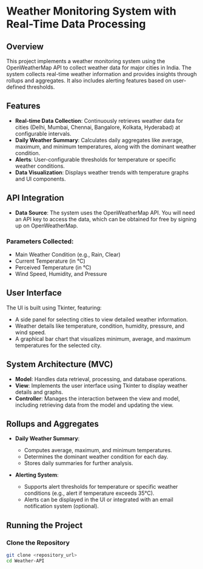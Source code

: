 # Weather Monitoring System with Real-Time Data Processing

## Overview

This project implements a weather monitoring system using the OpenWeatherMap API to collect weather data for major cities in India. The system collects real-time weather information and provides insights through rollups and aggregates. It also includes alerting features based on user-defined thresholds.

## Features

- **Real-time Data Collection**: Continuously retrieves weather data for cities (Delhi, Mumbai, Chennai, Bangalore, Kolkata, Hyderabad) at configurable intervals.
- **Daily Weather Summary**: Calculates daily aggregates like average, maximum, and minimum temperatures, along with the dominant weather condition.
- **Alerts**: User-configurable thresholds for temperature or specific weather conditions.
- **Data Visualization**: Displays weather trends with temperature graphs and UI components.

## API Integration

- **Data Source**: The system uses the OpenWeatherMap API. You will need an API key to access the data, which can be obtained for free by signing up on OpenWeatherMap.

### Parameters Collected:
- Main Weather Condition (e.g., Rain, Clear)
- Current Temperature (in °C)
- Perceived Temperature (in °C)
- Wind Speed, Humidity, and Pressure

## User Interface

The UI is built using Tkinter, featuring:
- A side panel for selecting cities to view detailed weather information.
- Weather details like temperature, condition, humidity, pressure, and wind speed.
- A graphical bar chart that visualizes minimum, average, and maximum temperatures for the selected city.

## System Architecture (MVC)

- **Model**: Handles data retrieval, processing, and database operations.
- **View**: Implements the user interface using Tkinter to display weather details and graphs.
- **Controller**: Manages the interaction between the view and model, including retrieving data from the model and updating the view.

## Rollups and Aggregates

- **Daily Weather Summary**:
  - Computes average, maximum, and minimum temperatures.
  - Determines the dominant weather condition for each day.
  - Stores daily summaries for further analysis.
  
- **Alerting System**:
  - Supports alert thresholds for temperature or specific weather conditions (e.g., alert if temperature exceeds 35°C).
  - Alerts can be displayed in the UI or integrated with an email notification system (optional).

## Running the Project

### Clone the Repository

```bash
git clone <repository_url>
cd Weather-API
```
